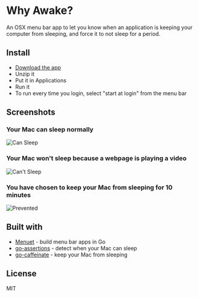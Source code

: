 # Why Awake?
An OSX menu bar app to let you know when an application is keeping your computer from sleeping, and force it to not sleep for a period.

## Install

* [Download the app](https://github.com/caseymrm/whyawake/releases/download/v0.1/WhyAwake.app.zip)
* Unzip it
* Put it in Applications
* Run it
* To run every time you login, select "start at login" from the menu bar

## Screenshots

### Your Mac can sleep normally

![Can Sleep](https://github.com/caseymrm/whyawake/raw/master/static/cansleep.png)

### Your Mac won't sleep because a webpage is playing a video

![Can't Sleep](https://github.com/caseymrm/whyawake/raw/master/static/cantsleep.png)

### You have chosen to keep your Mac from sleeping for 10 minutes

![Prevented](https://github.com/caseymrm/whyawake/raw/master/static/prevented.png)

## Built with

* [Menuet](https://github.com/caseymrm/menuet) - build menu bar apps in Go
* [go-assertions](https://github.com/caseymrm/go-assertions) - detect when your Mac can sleep
* [go-caffeinate](https://github.com/caseymrm/go-caffeinate) - keep your Mac from sleeping

## License

MIT

